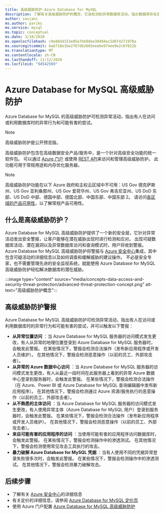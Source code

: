 ```yaml
---
title: 高级威胁防护-Azure Database for MySQL
description: 了解有关高级威胁防护的概念，它会检测到异常数据库活动，指示数据库存在潜在的安全威胁。
author: savjani
ms.author: pariks
ms.service: mysql
ms.topic: conceptual
ms.date: 3/18/2020
ms.openlocfilehash: c9e884d153e85e7b68dee38494ac5d6f4271978a
ms.sourcegitcommit: 6ab718e1be2767db2605eeebe974ee9e2c07022b
ms.translationtype: MT
ms.contentlocale: zh-CN
ms.lasthandoff: 11/12/2020
ms.locfileid: "94542569"
---
```

# <a name="azure-database-for-mysql-advanced-threat-protection"></a>Azure Database for MySQL 高级威胁防护

Azure Database for MySQL 的高级威胁防护可检测异常活动，指出有人在访问或利用数据库时的异常行为和可能有害的尝试。

> [!NOTE]
> 高级威胁防护是公开预览版。

高级威胁防护包含在高级数据安全产品/服务中，是一个针对高级安全功能的统一软件包。 可以通过 [Azure 门户](https://portal.azure.com) 或使用 [REST API](/rest/api/mysql)来访问和管理高级威胁防护。 此功能可用于常规用途和内存优化服务器。

> [!NOTE]
> 高级威胁防护功能在以下 Azure 政府和主权云区域中不可用：US Gov 德克萨斯州、US Gov 亚利桑那州、US Gov 爱荷华州、US Gov 弗吉尼亚州、US DoD 东部、US DoD 中部、德国中部、德国北部、中国东部、中国东部 2。 请访问[各区域的产品可用性](https://azure.microsoft.com/global-infrastructure/services/)，以了解常规产品可用性。


## <a name="what-is-advanced-threat-protection"></a>什么是高级威胁防护？

Azure Database for MySQL 高级威胁防护提供了一个新的安全层，它针对异常活动发出安全警报，让客户能够在潜在威胁出现时进行检测和应对。 出现可疑数据库活动、潜在漏洞以及异常数据库访问和查询模式时，用户将收到警报。 Azure Database for MySQL 高级威胁防护将警报与 [Azure 安全中心](https://azure.microsoft.com/services/security-center/)集成，其中包含可疑活动的详细信息以及如何调查和缓解威胁的建议操作。 不必是安全专家，也不需要管理先进的安全监视系统，就能使用 Azure Database for MySQL 高级威胁防护轻松解决数据库的潜在威胁。 

:::image type="content" source="media/concepts-data-access-and-security-threat-protection/advanced-threat-protection-concept.png" alt-text="高级威胁防护概念":::

## <a name="advanced-threat-protection-alerts"></a>高级威胁防护警报 
Azure Database for MySQL 高级威胁防护可检测异常活动，指出有人在访问或利用数据库时的异常行为和可能有害的尝试，并可以触发以下警报：
- **从异常位置访问** ：当 Azure Database for MySQL 服务器的访问模式发生更改，有人从异常的地理位置登录到 Azure Database for MySQL 服务器时，会触发此警报。 在某些情况下，警报会检测合法操作（发布新应用程序或开发人员维护）。 在其他情况下，警报会检测恶意操作（以前的员工、外部攻击者）。
- **从异常的 Azure 数据中心访问** ：当 Azure Database for MySQL 服务器的访问模式发生更改，有人从最近一段时间在此服务器上看到的异常 Azure 数据中心登录到服务器时，会触发此警报。 在某些情况下，警报会检测合法操作（在 Azure、Power BI 或 Azure Database for MySQL 查询编辑器中发布新应用程序）。 在其他情况下，警报会检测通过 Azure 资源/服务执行的恶意操作（以前的员工、外部攻击者）。
- **从不熟悉的主体访问** ：当 Azure Database for MySQL 服务器的访问模式发生更改，有人使用异常主体（Azure Database for MySQL 用户）登录到服务器时，会触发此警报。 在某些情况下，警报会检测合法操作（发布新应用程序或开发人员维护）。 在其他情况下，警报会检测恶意操作（以前的员工、外部攻击者）。
- **来自可能有害的应用程序的访问** ：当使用可能有害的应用程序访问数据库时，会触发此警报。 在某些情况下，警报会检测操作中的渗透测试。 在其他情况下，警报会检测使用常见攻击工具执行的攻击。
- **暴力破解 Azure Database for MySQL 凭据** ：当有人使用不同的凭据异常登录失败很多次时，会触发此警报。 在某些情况下，警报会检测操作中的渗透测试。 在其他情况下，警报会检测暴力破解攻击。

## <a name="next-steps"></a>后续步骤

* 了解有关 [Azure 安全中心](../security-center/security-center-introduction.md)的详细信息
* 有关定价的详细信息，请参阅 [Azure Database for MySQL 定价页](https://azure.microsoft.com/pricing/details/mysql/) 
* 使用 Azure 门户配置 [Azure Database for MySQL 高级威胁防护](howto-database-threat-protection-portal.md)
